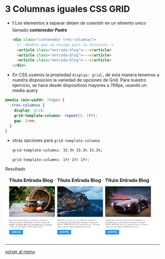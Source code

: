# 3 Columnas iguales CSS GRID

- :heavy_exclamation_mark: Los elementos a separar deben de coexistir en un elmento unico llamado _**contenedor Padre**_

  ```html
  <div class="contenedor tres-columnas">
    <!--Nombre que se escoge para la division-->
    <article class="entrada-blog">---</article>
    <article class="entrada-blog">---</article>
    <article class="entrada-blog">---</article>
  </div>
  ```

- En CSS usamos la propiedad `display: grid;`, de esta manera tenemos a nuestra disposicion la variedad de opciones de Grid. Para nuestro ejercicio, se hace desde dispositivos mayores a 768px, usando un media query

```css
@media (min-width: 768px) {
  .tres-columnas {
    display: grid;
    grid-template-columns: repeat(3, 1fr);
    gap: 2rem;
  }
}
```

- otras opciones para `grid-template-columns`

  `grid-template-columns: 33.3% 33.3% 33.3%;`

  `grid-template-columns: 1fr 1fr 1fr;`

Resultado

![3 columnas GRID](/patternDesign/examples/03-3columnas_iguales_css_grid/img/tres-columnas-grid.png)

---

[volver al menu](/patternDesign)
